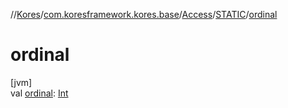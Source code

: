 //[Kores](../../../../index.md)/[com.koresframework.kores.base](../../index.md)/[Access](../index.md)/[STATIC](index.md)/[ordinal](ordinal.md)

# ordinal

[jvm]\
val [ordinal](ordinal.md): [Int](https://kotlinlang.org/api/latest/jvm/stdlib/kotlin/-int/index.html)
